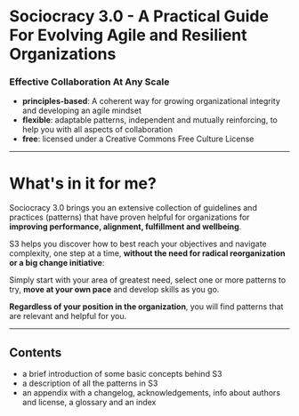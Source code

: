 # Sociocracy 3.0 - A Practical Guide For Evolving Agile and Resilient Organizations 

### Effective Collaboration At Any Scale

* **principles-based**: A coherent way for growing organizational integrity and developing an agile mindset
* **flexible**: adaptable patterns, independent and mutually reinforcing, to help you with all aspects of collaboration
* **free**: licensed under a Creative Commons Free Culture License

---

# What's in it for me?

Sociocracy 3.0 brings you an extensive collection of guidelines and practices (patterns)  that have proven helpful for organizations for **improving performance, alignment, fulfillment and wellbeing**. 

S3 helps you discover how to best reach your objectives and navigate complexity, one step at a time, **without the need for radical reorganization or a big change initiative**:

Simply start with your area of greatest need, select one or more patterns to try, **move at your own pace** and develop skills as you go. 

**Regardless of your position in the organization**, you will find patterns that are relevant and helpful for you.

---

## Contents

- a brief introduction of some basic concepts behind S3
- a description of all the patterns in S3
- an appendix with a changelog, acknowledgements, info about authors and license, a glossary and an index
